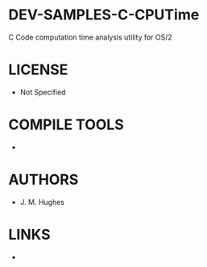 # DEV-SAMPLES-C-CPUTime
C Code computation time analysis utility for  OS/2

LICENSE
===============
* Not Specified

COMPILE TOOLS
===============
* 
 
AUTHORS
===============
* J. M. Hughes

LINKS
===============
* 
